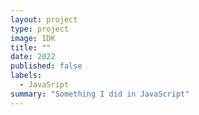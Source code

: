 ```yaml
---
layout: project
type: project
image: IDK
title: ""
date: 2022
published: false
labels:
  - JavaSript
summary: "Something I did in JavaScript"
---
```

